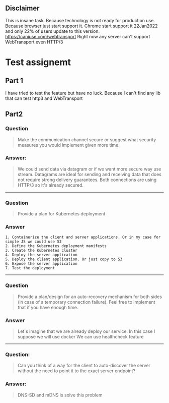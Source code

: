 ## Disclaimer
This is insane task. Because technology is not ready for production use.
Because browser just start support it.
Chrome start support it 22Jan2022 and only 22% of users update to this version.
https://caniuse.com/webtransport
Right now any server can't support WebTransport even HTTP/3



# Test assignemt

## Part 1
I have tried to test the feature but have no luck. Because I can't find any lib that can test http3 and WebTransport


## Part2

### Question
> Make the communication channel secure or suggest what security measures you would implement given more time.
### Answer:
> We could send data via datagram or if we want more secure way use stream.
Datagrams are ideal for sending and receiving data that does not require strong delivery guarantees. Both connections are using HTTP/3 so it's already secured.
_________________________________________________________________________________________________________________________________________________

### Question
> Provide a plan for Kubernetes deployment
### Answer
```
1. Containerize the client and server applications. Or in my case for simple JS we could use S3
2. Define the Kubernetes deployment manifests
3. Create the Kubernetes cluster
4. Deploy the server application
5. Deploy the client application. Or just copy to S3
6. Expose the server application
7. Test the deployment
```
_________________________________________________________________________________________________________________________________________________
### Question
> Provide a plan/design for an auto-recovery mechanism for both sides (in case of a temporary connection failure). Feel free to implement that if you have enough time.
### Answer
> Let`s imagine that we are already deploy our service. In this case I suppose we will use docker
> We can use healthcheck feature

_________________________________________________________________________________________________________________________________________________
### Question:
> Can you think of a way for the client to auto-discover the server without the need to point it to the exact server endpoint?
### Answer:
>  DNS-SD and mDNS is solve this problem


